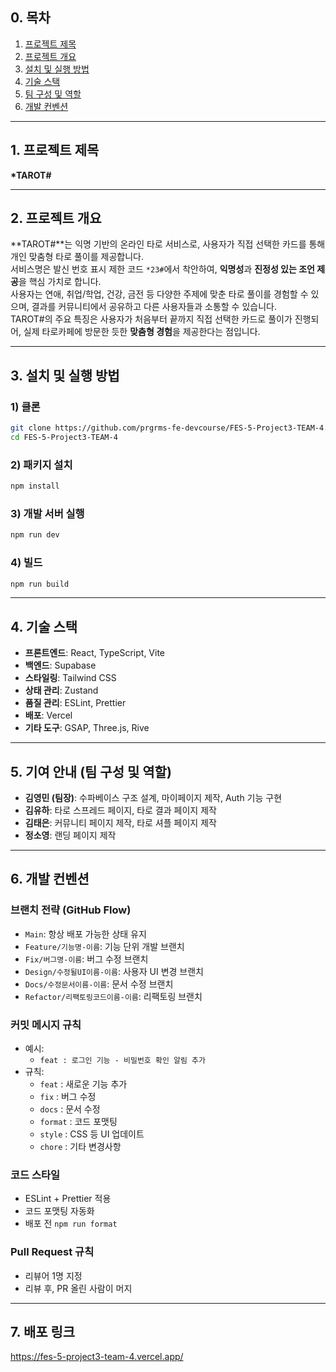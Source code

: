 ## 0. 목차

1. [프로젝트 제목](#1-프로젝트-제목)
2. [프로젝트 개요](#2-프로젝트-개요)
3. [설치 및 실행 방법](#3-설치-및-실행-방법)
4. [기술 스택](#4-기술-스택)
5. [팀 구성 및 역할](#5-기여-안내-팀-구성-및-역할)
6. [개발 컨벤션](#6-개발-컨벤션)

---

## 1. 프로젝트 제목

**\*TAROT#**

---

## 2. 프로젝트 개요

**TAROT#**는 익명 기반의 온라인 타로 서비스로, 사용자가 직접 선택한 카드를 통해 개인 맞춤형 타로 풀이를 제공합니다.  
서비스명은 발신 번호 표시 제한 코드 `*23#`에서 착안하여, **익명성**과 **진정성 있는 조언 제공**을 핵심 가치로 합니다.  
사용자는 연애, 취업/학업, 건강, 금전 등 다양한 주제에 맞춘 타로 풀이를 경험할 수 있으며, 결과를 커뮤니티에서 공유하고 다른 사용자들과 소통할 수 있습니다.  
TAROT#의 주요 특징은 사용자가 처음부터 끝까지 직접 선택한 카드로 풀이가 진행되어, 실제 타로카페에 방문한 듯한 **맞춤형 경험**을 제공한다는 점입니다.

---

## 3. 설치 및 실행 방법

### 1) 클론

```bash
git clone https://github.com/prgrms-fe-devcourse/FES-5-Project3-TEAM-4.git
cd FES-5-Project3-TEAM-4
```

### 2) 패키지 설치

```bash
npm install
```

### 3) 개발 서버 실행

```bash
npm run dev
```

### 4) 빌드

```bash
npm run build
```

---

## 4. 기술 스택

- **프론트엔드**: React, TypeScript, Vite
- **백엔드**: Supabase
- **스타일링**: Tailwind CSS
- **상태 관리**: Zustand
- **품질 관리**: ESLint, Prettier
- **배포**: Vercel
- **기타 도구**: GSAP, Three.js, Rive

---

## 5. 기여 안내 (팀 구성 및 역할)

- **김영민 (팀장)**: 수파베이스 구조 설계, 마이페이지 제작, Auth 기능 구현
- **김유하**: 타로 스프레드 페이지, 타로 결과 페이지 제작
- **김태은**: 커뮤니티 페이지 제작, 타로 셔플 페이지 제작
- **정소영**: 랜딩 페이지 제작

---

## 6. 개발 컨벤션

### 브랜치 전략 (GitHub Flow)

- `Main`: 항상 배포 가능한 상태 유지
- `Feature/기능명-이름`: 기능 단위 개발 브랜치
- `Fix/버그명-이름`: 버그 수정 브랜치
- `Design/수정될UI이름-이름`: 사용자 UI 변경 브랜치
- `Docs/수정문서이름-이름`: 문서 수정 브랜치
- `Refactor/리팩토링코드이름-이름`: 리팩토링 브랜치

### 커밋 메시지 규칙

- 예시:
  - `feat : 로그인 기능 - 비밀번호 확인 알림 추가`
- 규칙:
  - `feat` : 새로운 기능 추가
  - `fix` : 버그 수정
  - `docs` : 문서 수정
  - `format` : 코드 포맷팅
  - `style` : CSS 등 UI 업데이트
  - `chore` : 기타 변경사항

### 코드 스타일

- ESLint + Prettier 적용
- 코드 포맷팅 자동화
- 배포 전 `npm run format`

### Pull Request 규칙

- 리뷰어 1명 지정
- 리뷰 후, PR 올린 사람이 머지

---

## 7. 배포 링크

https://fes-5-project3-team-4.vercel.app/
